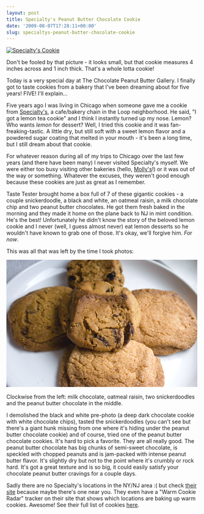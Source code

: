 ```yaml
---
layout: post
title: Specialty's Peanut Butter Chocolate Cookie
date: '2009-08-07T17:28:11+00:00'
slug: specialtys-peanut-butter-chocolate-cookie
---
```

<a href="http://www.flickr.com/photos/kstar810/3796010973/"><img src="http://farm3.static.flickr.com/2544/3796010973_a93fd8d3b4.jpg" alt="Specialty's Cookie" /></a>

Don't be fooled by that picture - it looks small, but that cookie measures 4 inches across and 1 inch thick. That's a whole lotta cookie!

Today is a very special day at The Chocolate Peanut Butter Gallery. I finally got to taste cookies from a bakery that I've been dreaming about for five years! FIVE! I'll explain...

Five years ago I was living in Chicago when someone gave me a cookie from <a href="http://www.specialtysdirect.com/welcome.asp">Specialty's</a>, a cafe/bakery chain in the Loop neighborhood. He said, "I got a lemon tea cookie" and I think I instantly turned up my nose. Lemon? Who wants <em>lemon</em> for dessert? Well, I tried this cookie and it was fan-freaking-tastic. A little dry, but still soft with a sweet lemon flavor and a powdered sugar coating that melted in your mouth - it's been a long time, but I still dream about that cookie.

For whatever reason during all of my trips to Chicago over the last few years (and there have been many) I never visited Specialty's myself. We were either too busy visiting other bakeries (hello, <a href="http://www.cpbgallery.com/2008/07/30/back-with-a-bang-a-review-of-mollys-cupcakes/">Molly's</a>!) or it was out of the way or something. Whatever the excuses, they weren't good enough because these cookies are just as great as I remember.

Taste Tester brought home a box full of 7 of these gigantic cookies - a couple snickerdoodle, a black and white, an oatmeal raisin, a milk chocolate chip and two peanut butter chocolates. He got them fresh baked in the morning and they made it home on the plane back to NJ in mint condition. He's the best! Unfortunately he didn't know the story of the beloved lemon cookie and I never (well, I guess almost never) eat lemon desserts so he wouldn't have known to grab one of those. It's okay, we'll forgive him. <em>For now</em>.

This was all that was left by the time I took photos:

<a href="http://www.flickr.com/photos/kstar810/3796828622/in/photostream/"><img src='/images/uploads/2009/08/specialties_chicago.jpg' alt='Specialty’s Cafe & Bakery' /></a>

Clockwise from the left: milk chocolate, oatmeal raisin, two snickerdoodles and the peanut butter chocolate in the middle.

I demolished the black and white pre-photo (a deep dark chocolate cookie with white chocolate chips), tasted the snickerdoodles (you can't see but there's a giant hunk missing from one where it's hiding under the peanut butter chocolate cookie) and of course, tried one of the peanut butter chocolate cookies. It's hard to pick a favorite. They are all really good. The peanut butter chocolate has big chunks of semi-sweet chocolate, is speckled with chopped peanuts and is jam-packed with intense peanut butter flavor. It's slightly dry but not to the point where it's crumbly or rock hard. It's got a great texture and is so big, it could easily satisfy your chocolate peanut butter cravings for a couple days. 

Sadly there are no Specialty's locations in the NY/NJ area :( but check <a href="http://www.specialtysdirect.com/welcome.asp">their site</a> because maybe there's one near you. They even have a "Warm Cookie Radar" tracker on their site that shows which locations are baking up warm cookies. Awesome! See their full list of cookies <a href="http://www.specialtysdirect.com/product_extras.asp">here</a>.
